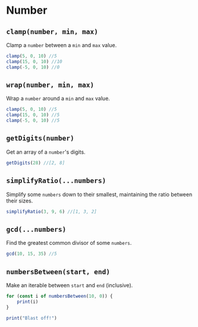 # Number

## `clamp(number, min, max)`
Clamp a `number` between a `min` and `max` value.
```javascript
clamp(5, 0, 10) //5
clamp(15, 0, 10) //10
clamp(-5, 0, 10) //0
```

## `wrap(number, min, max)`
Wrap a `number` around a `min` and `max` value.
```javascript
clamp(5, 0, 10) //5
clamp(15, 0, 10) //5
clamp(-5, 0, 10) //5
```

## `getDigits(number)`
Get an array of a `number`'s digits.
```javascript
getDigits(28) //[2, 8]
```

## `simplifyRatio(...numbers)`
Simplify some `numbers` down to their smallest, maintaining the ratio between their sizes.
```javascript
simplifyRatio(3, 9, 6) //[1, 3, 2]
```

## `gcd(...numbers)`
Find the greatest common divisor of some `numbers`.
```javascript
gcd(10, 15, 35) //5
```

## `numbersBetween(start, end)`
Make an iterable between `start` and `end` (inclusive).
```javascript
for (const i of numbersBetween(10, 0)) {
    print(i)
}

print("Blast off!")
```
